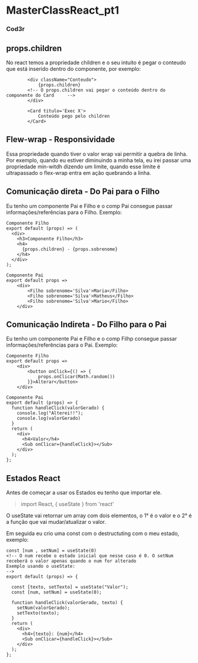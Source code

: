 # MasterClassReact_pt1
### Cod3r

## props.children

No react temos a propriedade children e o seu intuito é pegar o conteudo que está inserido dentro do componente, por exemplo:

``` React
        <div className="Conteudo">
            {props.children}
        <!-- O props.children vai pegar o conteúdo dentro do componente do Card     -->
        </div>

        <Card titulo='Exec X'>
            Conteúdo pego pelo children
        </Card>
```
## Flew-wrap - Responsividade

Essa propriedade quando tiver o valor wrap vai permitir a quebra de linha. Por exemplo, quando eu estiver diminuindo a minha tela, eu irei passar uma propriedade min-witdh dizendo um limite, quando esse limite é ultrapassado o flex-wrap entra em ação quebrando a linha. 

## Comunicação direta - Do Pai para o Filho

Eu tenho um componente Pai e Filho e o comp Pai consegue passar informações/referências para o Filho. Exemplo:

``` React
Componente Filho
export default (props) => (
  <div>
    <h3>Componente Filho</h3>
    <h4>
      {props.children} - {props.sobrenome}
    </h4>
  </div>
);

Componente Pai 
export default props => 
    <div>
        <Filho sobrenome='Silva'>Maria</Filho>
        <Filho sobrenome='Silva'>Matheus</Filho>
        <Filho sobrenome='Silva'>Mario</Filho>
    </div>
```
## Comunicação Indireta - Do Filho para o Pai

Eu tenho um componente Pai e Filho e o comp Filhp consegue passar informações/referências para o Pai. Exemplo:

``` React
Componente Filho
export default props => 
    <div>
        <button onClick={() => {
            props.onClicar(Math.random())
        }}>Alterar</button>
    </div>

Componente Pai 
export default (props) => {
  function handleClick(valorGerado) {
    console.log("Alterei!!");
    console.log(valorGerado)
  }
  return (
    <div>
      <h4>Valor</h4>
      <Sub onClicar={handleClick}></Sub>
    </div>
  );
};

```

## Estados React

Antes de começar a usar os Estados eu tenho que importar ele.
> import React, { useState } from 'react'

O useState vai retornar um array com dois elementos, o 1° é o valor e o 2° é a função que vai mudar/atualizar o valor.

Em seguida eu crio uma const com o destructuting com o meu estado, exemplo: 

``` React
const [num , setNum] = useState(0)
<!-- O num recebe o estado inicial que nesse caso é 0. O setNum receberá o valor apenas quando o num for alterado 
Exemplo usando o useState:
-->
export default (props) => {
    
  const [texto, setTexto] = useState("Valor");
  const [num, setNum] = useState(0);

  function handleClick(valorGerado, texto) {
    setNum(valorGerado);
    setTexto(texto);
  }
  return (
    <div>
      <h4>{texto}: {num}</h4>
      <Sub onClicar={handleClick}></Sub>
    </div>
  );
};
```